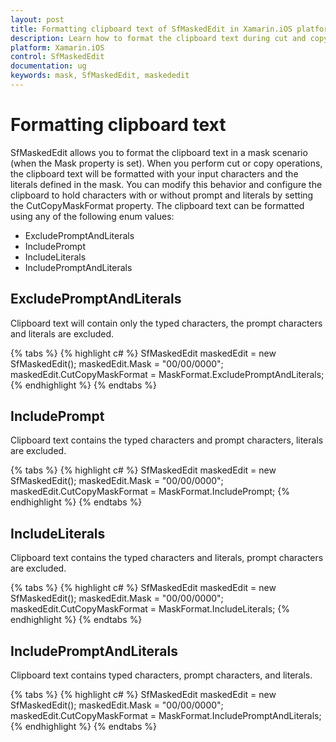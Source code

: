 ```yaml
---
layout: post
title: Formatting clipboard text of SfMaskedEdit in Xamarin.iOS platform
description: Learn how to format the clipboard text during cut and copy operations of SfMaskedEdit control
platform: Xamarin.iOS
control: SfMaskedEdit
documentation: ug 
keywords: mask, SfMaskedEdit, maskededit
---
```


# Formatting clipboard text

SfMaskedEdit allows you to format the clipboard text in a mask scenario (when the Mask property is set). When you perform cut or copy operations, the clipboard text will be formatted with your input characters and the literals defined in the mask. You can modify this behavior and configure the clipboard to hold characters with or without prompt and literals by setting the CutCopyMaskFormat property. The clipboard text can be formatted using any of the following enum values:

* ExcludePromptAndLiterals
* IncludePrompt
* IncludeLiterals
* IncludePromptAndLiterals

## ExcludePromptAndLiterals

Clipboard text will contain only the typed characters, the prompt characters and literals are excluded.

{% tabs %}
{% highlight c# %}
SfMaskedEdit maskedEdit = new SfMaskedEdit();
maskedEdit.Mask = "00/00/0000";
maskedEdit.CutCopyMaskFormat = MaskFormat.ExcludePromptAndLiterals;
{% endhighlight %}
{% endtabs %}

## IncludePrompt

Clipboard text contains the typed characters and prompt characters, literals are excluded.
	
{% tabs %}
{% highlight c# %}
SfMaskedEdit maskedEdit = new SfMaskedEdit();
maskedEdit.Mask = "00/00/0000";
maskedEdit.CutCopyMaskFormat = MaskFormat.IncludePrompt;
{% endhighlight %}
{% endtabs %}

## IncludeLiterals

Clipboard text contains the typed characters and literals, prompt characters are excluded.

{% tabs %}
{% highlight c# %}
SfMaskedEdit maskedEdit = new SfMaskedEdit();
maskedEdit.Mask = "00/00/0000";
maskedEdit.CutCopyMaskFormat = MaskFormat.IncludeLiterals;
{% endhighlight %}
{% endtabs %}

## IncludePromptAndLiterals

Clipboard text contains typed characters, prompt characters, and literals.

{% tabs %}
{% highlight c# %}
SfMaskedEdit maskedEdit = new SfMaskedEdit();
maskedEdit.Mask = "00/00/0000";
maskedEdit.CutCopyMaskFormat = MaskFormat.IncludePromptAndLiterals;
{% endhighlight %}
{% endtabs %}

